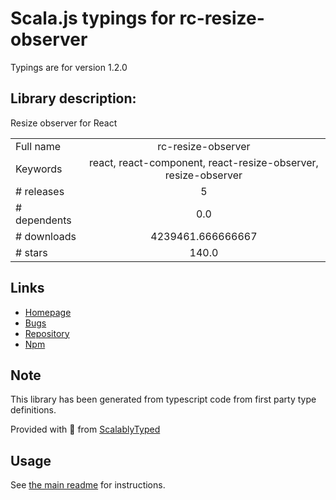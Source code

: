 
# Scala.js typings for rc-resize-observer

Typings are for version 1.2.0

## Library description:
Resize observer for React

|                    |                 |
| ------------------ | :-------------: |
| Full name          | rc-resize-observer |
| Keywords           | react, react-component, react-resize-observer, resize-observer |
| # releases         | 5 |
| # dependents       | 0.0 |
| # downloads        | 4239461.666666667 |
| # stars            | 140.0 |

## Links
- [Homepage](https://react-component.github.io/resize-observer)
- [Bugs](http://github.com/react-component/resize-observer/issues)
- [Repository](https://github.com/react-component/resize-observer)
- [Npm](https://www.npmjs.com/package/rc-resize-observer)
    


## Note
This library has been generated from typescript code from first party type definitions.

Provided with :purple_heart: from [ScalablyTyped](https://github.com/oyvindberg/ScalablyTyped)

## Usage
See [the main readme](../../readme.md) for instructions.


